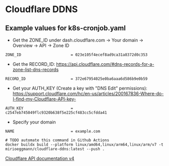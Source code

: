 # Cloudflare DDNS

## Example values for k8s-cronjob.yaml

- Get the ZONE_ID under dash.cloudflare.com -> Your domain -> Overview -> API -> Zone ID
```
ZONE_ID                      = 023e105f4ecef8ad9ca31a8372d0c353
```

- Get the RECORD_ID: https://api.cloudflare.com/#dns-records-for-a-zone-list-dns-records
```
RECORD_ID                    = 372e67954025e0ba6aaa6d586b9e0b59
```

- Get your AUTH_KEY (Create a key with "DNS Edit" permissions): https://support.cloudflare.com/hc/en-us/articles/200167836-Where-do-I-find-my-Cloudflare-API-key-
```
AUTH_KEY                     = c2547eb745049flc9320b638f5e225cf483cc5cfdda41
```

- Specify your domain
```
NAME                         = example.com
```

```
# TODO automate this command in Github Actions
docker buildx build --platform linux/amd64,linux/arm64,linux/arm/v7 -t mirioeggmann/cloudflare-ddns:latest --push .
```

[Cloudflare API documentation v4](https://api.cloudflare.com/)
